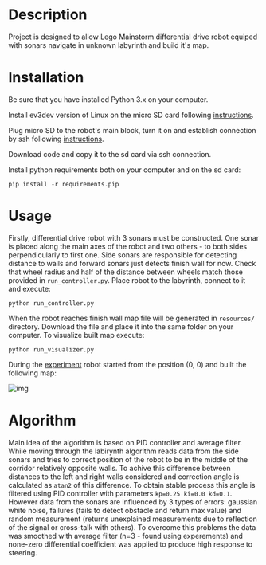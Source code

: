 # Description
Project is designed to allow Lego Mainstorm differential drive robot equiped with sonars navigate in unknown labyrinth and build it's map.

# Installation

Be sure that you have installed Python 3.x on your computer.

Install ev3dev version of Linux on the micro SD card following [instructions](http://www.ev3dev.org/docs/getting-started/#step-2-flash-the-sd-card).

Plug micro SD to the robot's main block, turn it on and establish connection by ssh following [instructions](http://www.ev3dev.org/docs/networking/).

Download code and copy it to the sd card via ssh connection.

Install python requirements both on your computer and on the sd card:

```pip install -r requirements.pip```

# Usage

Firstly, differential drive robot with 3 sonars must be constructed. One sonar is placed along the main axes of the robot and two others - to both sides 
 perpendicularly to first one. Side sonars are responsible for detecting distance to walls and forward sonars just detects finish wall for now. 
 Check that wheel radius and half of the distance between wheels match those provided in ```run_controller.py```. Place robot 
 to the labyrinth, connect to it and execute:
 
 ```python run_controller.py```
 
 When the robot reaches finish wall map file will be generated in ```resources/``` directory. Download the file and place it 
 into the same folder on your computer. To visualize built map execute:
 
 ```python run_visualizer.py```
 
During the [experiment](https://www.youtube.com/watch?v=TkHmNSkewWQ) robot started from the position (0, 0) and 
built the following map:

![img](https://s17.postimg.org/hu9f03d1r/map.png)

# Algorithm

Main idea of the algorithm is based on PID controller and average filter. While moving through the labirynth algorithm reads data from the side sonars and tries to correct position of the robot to be in the middle of the corridor relatively opposite walls. To achive this difference between distances to the left and right walls considered and correction angle is calculated as ```atan2``` of this difference. To obtain stable process this angle is filtered using PID controller with parameters ```kp=0.25 ki=0.0 kd=0.1```. However data from the sonars are influenced by 3 types of errors: gaussian white noise, failures (fails to detect obstacle and return max value) and random measurement (returns unexplained measurements due to reflection of the signal or cross-talk with others). To overcome this problems the data was smoothed with average filter (n=3 - found using experements) and none-zero differential coefficient was applied to produce high response to steering.
